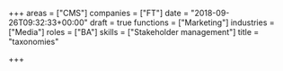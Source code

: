 +++
areas = ["CMS"]
companies = ["FT"]
date = "2018-09-26T09:32:33+00:00"
draft = true
functions = ["Marketing"]
industries = ["Media"]
roles = ["BA"]
skills = ["Stakeholder management"]
title = "taxonomies"

+++
